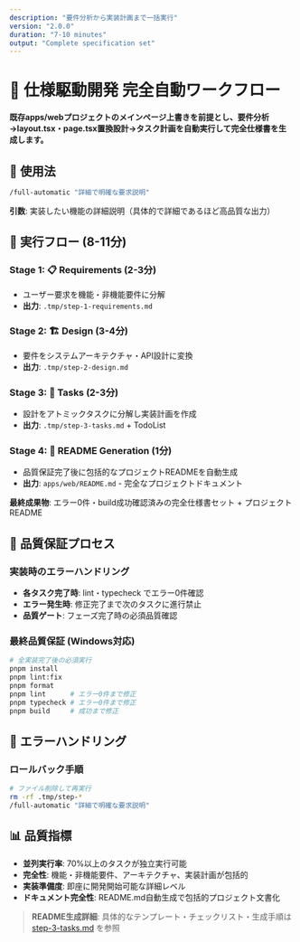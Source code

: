 ```yaml
---
description: "要件分析から実装計画まで一括実行"
version: "2.0.0"
duration: "7-10 minutes"
output: "Complete specification set"
---
```


# 🚀 仕様駆動開発 完全自動ワークフロー

**既存apps/webプロジェクトのメインページ上書きを前提とし、要件分析→layout.tsx・page.tsx置換設計→タスク計画を自動実行して完全仕様書を生成します。**

## 📝 使用法

```bash
/full-automatic "詳細で明確な要求説明"
```

**引数**: 実装したい機能の詳細説明（具体的で詳細であるほど高品質な出力）

## 🚀 実行フロー (8-11分)

### Stage 1: 📋 Requirements (2-3分)

- ユーザー要求を機能・非機能要件に分解
- **出力**: `.tmp/step-1-requirements.md`

### Stage 2: 🏗️ Design (3-4分)

- 要件をシステムアーキテクチャ・API設計に変換
- **出力**: `.tmp/step-2-design.md`

### Stage 3: 📝 Tasks (2-3分)

- 設計をアトミックタスクに分解し実装計画を作成
- **出力**: `.tmp/step-3-tasks.md` + TodoList

### Stage 4: 📖 README Generation (1分)

- 品質保証完了後に包括的なプロジェクトREADMEを自動生成
- **出力**: `apps/web/README.md` - 完全なプロジェクトドキュメント

**最終成果物**: エラー0件・build成功確認済みの完全仕様書セット + プロジェクトREADME

## 🔧 品質保証プロセス

### 実装時のエラーハンドリング

- **各タスク完了時**: lint・typecheck でエラー0件確認
- **エラー発生時**: 修正完了まで次のタスクに進行禁止
- **品質ゲート**: フェーズ完了時の必須品質確認

### 最終品質保証 (Windows対応)

```bash
# 全実装完了後の必須実行
pnpm install
pnpm lint:fix
pnpm format
pnpm lint      # エラー0件まで修正
pnpm typecheck # エラー0件まで修正
pnpm build     # 成功まで修正
```

## 🚨 エラーハンドリング

### ロールバック手順

```bash
# ファイル削除して再実行
rm -rf .tmp/step-*
/full-automatic "詳細で明確な要求説明"
```

## 📊 品質指標

- **並列実行率**: 70%以上のタスクが独立実行可能
- **完全性**: 機能・非機能要件、アーキテクチャ、実装計画が包括的
- **実装準備度**: 即座に開発開始可能な詳細レベル
- **ドキュメント完全性**: README.md自動生成で包括的プロジェクト文書化

> **README生成詳細**: 具体的なテンプレート・チェックリスト・生成手順は [step-3-tasks.md](./step-3-tasks.md#readme自動生成指示) を参照
